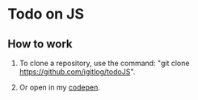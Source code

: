 # Todo on JS
## How to work

1. To clone a repository, use the command: "git clone https://github.com/igitlog/todoJS".

2. Or open in my [codepen](https://codepen.io/igitlog/full/yLXdaXM).